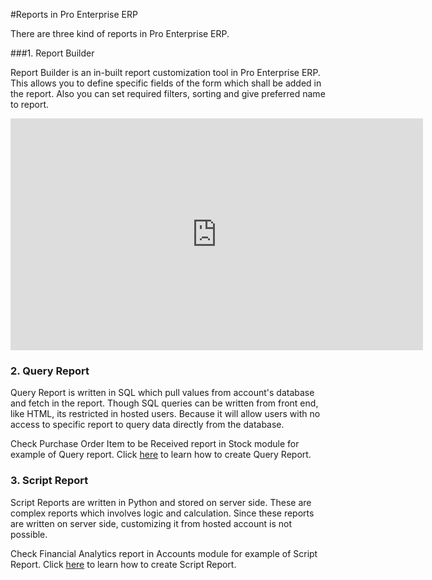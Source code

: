 #Reports in Pro Enterprise ERP

There are three kind of reports in Pro Enterprise ERP.

###1. Report Builder

Report Builder is an in-built report customization tool in Pro Enterprise ERP. This allows you to define specific fields of the form which shall be added in the report. Also you can set required filters, sorting and give preferred name to report.

<iframe width="660" height="371" src="https://www.youtube.com/embed/y0o5iYZOioU" frameborder="0" allowfullscreen></iframe>

### 2. Query Report

Query Report is written in SQL which pull values from account's database and fetch in the report. Though SQL queries can be written from front end, like HTML, its restricted in hosted users. Because it will allow users with no access to specific report to query data directly from the database.

Check Purchase Order Item to be Received report in Stock module for example of Query report. Click [here](https://frappe.io/docs/user/en/guides/reports-and-printing/how-to-make-query-report.html) to learn how to create Query Report.

### 3. Script Report

Script Reports are written in Python and stored on server side. These are complex reports which involves logic and calculation. Since these reports are written on server side, customizing it from hosted account is not possible. 

Check Financial Analytics report in Accounts module for example of Script Report. Click [here](https://frappe.io/docs/user/en/guides/reports-and-printing/how-to-make-script-reports.html) to learn how to create Script Report.

<!-- markdown --> 